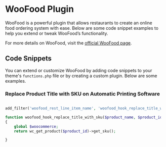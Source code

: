 # WooFood Plugin

WooFood is a powerful plugin that allows restaurants to create an online food ordering system with ease. Below are some code snippet examples to help you extend or tweak WooFood’s functionality.

For more details on WooFood, visit the [official WooFood page](https://www.wpslash.com/plugin/woofood-food-delivery-plugin).

## Code Snippets

You can extend or customize WooFood by adding code snippets to your theme's `functions.php` file or by creating a custom plugin. Below are some examples.
### Replace Product Title with SKU on Automatic Printing Software
```php

add_filter('woofood_rest_line_item_name', 'woofood_hook_replace_title_with_sku', 10, 2);

function woofood_hook_replace_title_with_sku($product_name, $product_id)
{
    global $woocommerce;
    return wc_get_product($product_id)->get_sku();

}

```
